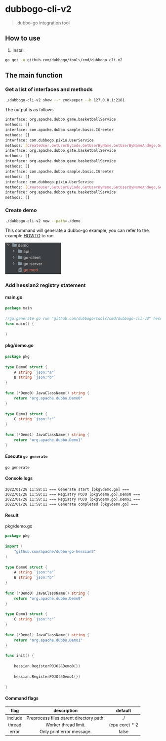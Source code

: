 # dubbogo-cli-v2

> dubbo-go integration tool

## How to use

1. Install
```bash
go get -u github.com/dubbogo/tools/cmd/dubbogo-cli-v2
```
## The main function

### Get a list of interfaces and methods

```bash
./dubbogo-cli-v2 show --r zookeeper --h 127.0.0.1:2181
```
The output is as follows

```bash
interface: org.apache.dubbo.game.basketballService
methods: []
interface: com.apache.dubbo.sample.basic.IGreeter
methods: []
interface: com.dubbogo.pixiu.UserService
methods: [CreateUser,GetUserByCode,GetUserByName,GetUserByNameAndAge,GetUserTimeout,UpdateUser,UpdateUserByName]
interface: org.apache.dubbo.gate.basketballService
methods: []
interface: org.apache.dubbo.game.basketballService
methods: []
interface: com.apache.dubbo.sample.basic.IGreeter
methods: []
interface: com.dubbogo.pixiu.UserService
methods: [CreateUser,GetUserByCode,GetUserByName,GetUserByNameAndAge,GetUserTimeout,UpdateUser,UpdateUserByName]
interface: org.apache.dubbo.gate.basketballService
methods: []

```

### Create demo

```bash
./dubbogo-cli-v2 new --path=./demo
```

This command will generate a dubbo-go example, you can refer to the example [HOWTO](https://github.com/apache/dubbo-go-samples/blob/master/HOWTO.md) to run.

![img.png](docs/demo/img.png)


### Add hessian2 registry statement
#### main.go
```go
package main

//go:generate go run "github.com/dubbogo/tools/cmd/dubbogo-cli-v2" hessian --include pkg
func main() {

}
```
#### pkg/demo.go

```go
package pkg

type Demo0 struct {
	A string `json:"a"`
	B string `json:"b"`
}

func (*Demo0) JavaClassName() string {
	return "org.apache.dubbo.Demo0"
}

type Demo1 struct {
	C string `json:"c"`
}

func (*Demo1) JavaClassName() string {
	return "org.apache.dubbo.Demo1"
}

```

#### Execute `go generate`

```shell
go generate
```

#### Console logs
```shell
2022/01/28 11:58:11 === Generate start [pkg\demo.go] ===
2022/01/28 11:58:11 === Registry POJO [pkg\demo.go].Demo0 ===
2022/01/28 11:58:11 === Registry POJO [pkg\demo.go].Demo1 ===
2022/01/28 11:58:11 === Generate completed [pkg\demo.go] ===
```

#### Result

pkg/demo.go

```go
package pkg

import (
	"github.com/apache/dubbo-go-hessian2"
)

type Demo0 struct {
	A string `json:"a"`
	B string `json:"b"`
}

func (*Demo0) JavaClassName() string {
	return "org.apache.dubbo.Demo0"
}

type Demo1 struct {
	C string `json:"c"`
}

func (*Demo1) JavaClassName() string {
	return "org.apache.dubbo.Demo1"
}

func init() {

	hessian.RegisterPOJO(&Demo0{})

	hessian.RegisterPOJO(&Demo1{})

}

```

#### Command flags

|  flag   |               description               |    default     |
|:-------:|:---------------------------------------:|:--------------:|
| include | Preprocess files parent directory path. |       ./       |
| thread |          Worker thread limit.           | (cpu core) * 2 |
| error |        Only print error message.        |     false      |
